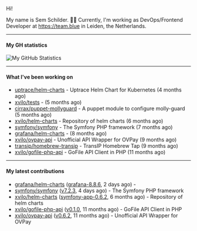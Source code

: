 Hi!

My name is Sem Schilder. 👋🏻 Currently, I'm working as DevOps/Frontend Developer at https://team.blue in Leiden, the Netherlands.

---

#### My GH statistics

![My GitHub Statistics](https://github-readme-stats.vercel.app/api?username=xvilo&show_icons=true&count_private=true&hide_title=true)

---

#### What I've been working on

- [uptrace/helm-charts](https://github.com/uptrace/helm-charts) - Uptrace Helm Chart for Kubernetes (4 months ago)
- [xvilo/tests](https://github.com/xvilo/tests) -  (5 months ago)
- [cirrax/puppet-mollyguard](https://github.com/cirrax/puppet-mollyguard) - A puppet module to configure molly-guard (5 months ago)
- [xvilo/helm-charts](https://github.com/xvilo/helm-charts) - Repository of helm charts (6 months ago)
- [symfony/symfony](https://github.com/symfony/symfony) - The Symfony PHP framework (7 months ago)
- [grafana/helm-charts](https://github.com/grafana/helm-charts) -  (8 months ago)
- [xvilo/ovpay-api](https://github.com/xvilo/ovpay-api) - Unofficial API Wrapper for OVPay (9 months ago)
- [transip/homebrew-transip](https://github.com/transip/homebrew-transip) - TransIP Homebrew Tap (9 months ago)
- [xvilo/gofile-php-api](https://github.com/xvilo/gofile-php-api) - GoFile API Client in PHP (11 months ago)

---

#### My latest contributions

- [grafana/helm-charts](https://github.com/grafana/helm-charts) ([grafana-8.8.6](https://github.com/grafana/helm-charts/releases/tag/grafana-8.8.6), 2 days ago) - 
- [symfony/symfony](https://github.com/symfony/symfony) ([v7.2.3](https://github.com/symfony/symfony/releases/tag/v7.2.3), 4 days ago) - The Symfony PHP framework
- [xvilo/helm-charts](https://github.com/xvilo/helm-charts) ([symfony-app-0.6.2](https://github.com/xvilo/helm-charts/releases/tag/symfony-app-0.6.2), 6 months ago) - Repository of helm charts
- [xvilo/gofile-php-api](https://github.com/xvilo/gofile-php-api) ([v0.1.0](https://github.com/xvilo/gofile-php-api/releases/tag/v0.1.0), 11 months ago) - GoFile API Client in PHP
- [xvilo/ovpay-api](https://github.com/xvilo/ovpay-api) ([v0.6.2](https://github.com/xvilo/ovpay-api/releases/tag/v0.6.2), 11 months ago) - Unofficial API Wrapper for OVPay
